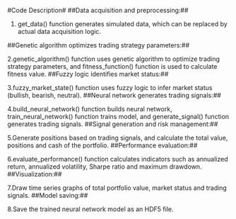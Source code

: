 #Code Description#
##Data acquisition and preprocessing:##

1. get_data() function generates simulated data, which can be replaced by actual data acquisition logic.

##Genetic algorithm optimizes trading strategy parameters:##

2.genetic_algorithm() function uses genetic algorithm to optimize trading strategy parameters, and fitness_function() function is used to calculate fitness value.
##Fuzzy logic identifies market status:##

3.fuzzy_market_state() function uses fuzzy logic to infer market status (bullish, bearish, neutral).
##Neural network generates trading signals:##

4.build_neural_network() function builds neural network, train_neural_network() function trains model, and generate_signal() function generates trading signals.
##Signal generation and risk management:##

5.Generate positions based on trading signals, and calculate the total value, positions and cash of the portfolio.
##Performance evaluation:##

6.evaluate_performance() function calculates indicators such as annualized return, annualized volatility, Sharpe ratio and maximum drawdown.
##Visualization:##

7.Draw time series graphs of total portfolio value, market status and trading signals.
##Model saving:##

8.Save the trained neural network model as an HDF5 file.

